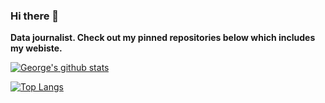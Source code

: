 ### Hi there 👋

<!--
**GWilloughby99/GWilloughby99** is a ✨ _special_ ✨ repository because its `README.md` (this file) appears on your GitHub profile.
-->

**Data journalist. Check out my pinned repositories below which includes my webiste.**

[![George's github stats](https://github-readme-stats.vercel.app/api?username=GWilloughby99&count_private=true&show_icons=true&theme=radical&hide_rank=false)](https://github.com/anuraghazra/github-readme-stats)

[![Top Langs](https://github-readme-stats.vercel.app/api/top-langs/?username=GWilloughby99)](https://github.com/GWilloughby99/github-readme-stats)
